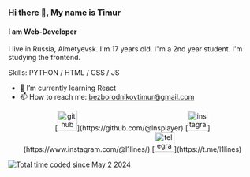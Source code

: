 ### Hi there 👋, My name is Timur
#### I am Web-Developer
I live in Russia, Almetyevsk. I'm 17 years old. I"m a 2nd year student. I'm studying the frontend. 

Skills: PYTHON / HTML / CSS / JS 

- 🌱 I’m currently learning React 
- 📫 How to reach me: bezborodnikovtimur@gmail.com 

<div align="center" gap="10px">
[<img src='https://cdn.jsdelivr.net/npm/simple-icons@3.0.1/icons/github.svg' alt='github' height='40'>](https://github.com/@lnsplayer)  [<img src='https://cdn.jsdelivr.net/npm/simple-icons@3.0.1/icons/instagram.svg' alt='instagram' height='40'>](https://www.instagram.com/@l1lines/)  [<img src='https://cdn.jsdelivr.net/npm/simple-icons@3.0.1/icons/telegram.svg' alt='telegram' height='40'>](https://t.me/l1lines)  
</div>

<a href="https://wakatime.com/@f358198d-3964-40b3-b70a-bfd88e5fc649"><img src="https://wakatime.com/badge/user/f358198d-3964-40b3-b70a-bfd88e5fc649.svg" alt="Total time coded since May 2 2024" /></a>
